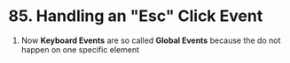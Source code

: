 # 85. Handling an "Esc" Click Event

1. Now **Keyboard Events** are so called **Global Events** because the do not happen on one specific element

